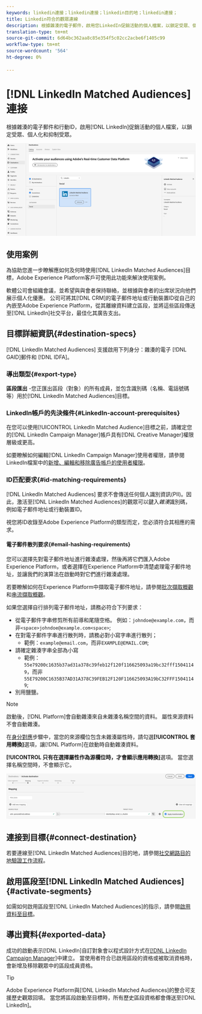 ```yaml
---
keywords: linkedin連接；linkedin連接；linkedin目的地；linkedin連接；
title: Linkedin符合的觀眾連線
description: 根據雜湊的電子郵件，啟用您LinkedIn促銷活動的個人檔案，以鎖定受眾、個人化和抑制受眾。
translation-type: tm+mt
source-git-commit: 6d64bc362aa8c85e354f5c02cc2acbe6f1405c99
workflow-type: tm+mt
source-wordcount: '564'
ht-degree: 0%

---
```



# [!DNL LinkedIn Matched Audiences] 連接

根據雜湊的電子郵件和行動ID，啟用[!DNL LinkedIn]促銷活動的個人檔案，以鎖定受眾、個人化和抑制受眾。

![Adobe Experience Platform UI中的LinkedIn目標](../../assets/catalog/social/linkedin/catalog.png)

## 使用案例

為協助您進一步瞭解應如何及何時使用[!DNL LinkedIn Matched Audiences]目標，Adobe Experience Platform客戶可使用此功能來解決使用案例。

軟體公司會組織會議，並希望與與會者保持聯絡，並根據與會者的出席狀況向他們展示個人化優惠。 公司可將其[!DNL CRM]的電子郵件地址或行動裝置ID從自己的內嵌至Adobe Experience Platform，從其離線資料建立區段，並將這些區段傳送至[!DNL LinkedIn]社交平台，最佳化其廣告支出。

## 目標詳細資訊{#destination-specs}

[!DNL LinkedIn Matched Audiences] 支援啟用下列身分：雜湊的電子 [!DNL GAID]郵件和 [!DNL IDFA]。

### 導出類型{#export-type}

**區段匯出** -您正匯出區段（對象）的所有成員，並包含識別碼（名稱、電話號碼等）用於[!DNL LinkedIn Matched Audiences]目標。

### LinkedIn帳戶的先決條件{#LinkedIn-account-prerequisites}

在您可以使用[!UICONTROL LinkedIn Matched Audience]目標之前，請確定您的[!DNL LinkedIn Campaign Manager]帳戶具有[!DNL Creative Manager]權限層級或更高。

如要瞭解如何編輯[!DNL LinkedIn Campaign Manager]使用者權限，請參閱LinkedIn檔案中的[新增、編輯和移除廣告帳戶的使用者權限](https://www.linkedin.com/help/lms/answer/5753)。

### ID匹配要求{#id-matching-requirements}

[!DNL LinkedIn Matched Audiences] 要求不會傳送任何個人識別資訊(PII)。因此，激活至[!DNL LinkedIn Matched Audiences]的觀眾可以鍵入&#x200B;*雜湊*&#x200B;識別碼，例如電子郵件地址或行動裝置ID。

視您將ID收錄至Adobe Experience Platform的類型而定，您必須符合其相應的需求。

#### 電子郵件散列要求{#email-hashing-requirements}

您可以選擇先對電子郵件地址進行雜湊處理，然後再將它們匯入Adobe Experience Platform，或者選擇在Experience Platform中清楚處理電子郵件地址，並讓我們的演算法在啟動時對它們進行雜湊處理。

若要瞭解如何在Experience Platform中擷取電子郵件地址，請參閱[批次擷取概觀](/help/ingestion/batch-ingestion/overview.md)和[串流擷取概觀](/help/ingestion/streaming-ingestion/overview.md)。

如果您選擇自行排列電子郵件地址，請務必符合下列要求：

- 從電子郵件字串修剪所有前導和尾隨空格。 例如：`johndoe@example.com`，而非`<space>johndoe@example.com<space>`;
- 在對電子郵件字串進行散列時，請務必對小寫字串進行散列；
   - 範例：`example@email.com`，而非`EXAMPLE@EMAIL.COM`;
- 請確定雜湊字串全部為小寫
   - 範例：`55e79200c1635b37ad31a378c39feb12f120f116625093a19bc32fff15041149`，而非`55E79200C1635B37AD31A378C39FEB12F120F116625093A19bC32FFF15041149`;
- 別用鹽鹽。

>[!NOTE]
>
>啟動後，[!DNL Platform]會自動雜湊來自未雜湊名稱空間的資料。
> 屬性來源資料不會自動雜湊。
> 
> 在[身分對應](../../ui/activate-destinations.md#identity-mapping)步驟中，當您的來源欄位包含未雜湊屬性時，請勾選&#x200B;**[!UICONTROL 套用轉換]**&#x200B;選項，讓[!DNL Platform]在啟動時自動雜湊資料。
> 
> **[!UICONTROL 只有在選擇屬性作為源欄位時，才會顯示應用轉換]**&#x200B;選項。 當您選擇名稱空間時，不會顯示它。

![身份映射轉換](../../assets/ui/activate-destinations/identity-mapping-transformation.png)

## 連接到目標{#connect-destination}

若要連線至[!DNL LinkedIn Matched Audiences]目的地，請參閱[社交網路目的地驗證工作流程](./workflow.md)。

## 啟用區段至[!DNL LinkedIn Matched Audiences] {#activate-segments}

如需如何啟用區段至[!DNL LinkedIn Matched Audiences]的指示，請參閱[啟用資料至目標](../../ui/activate-destinations.md)。

## 導出資料{#exported-data}

成功的啟動表示[!DNL LinkedIn]自訂對象會以程式設計方式在[[!DNL LinkedIn Campaign Manager]](https://www.linkedin.com/campaignmanager/login)中建立。 當使用者符合已啟用區段的資格或被取消資格時，會新增及移除觀眾中的區段成員資格。

>[!TIP]
>
>Adobe Experience Platform與[!DNL LinkedIn Matched Audiences]的整合可支援歷史觀眾回填。 當您將區段啟動至目標時，所有歷史區段資格都會傳送至[!DNL LinkedIn]。